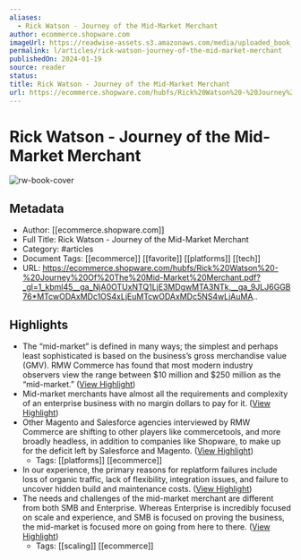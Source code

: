 ```yaml
---
aliases:
  - Rick Watson - Journey of the Mid-Market Merchant
author: ecommerce.shopware.com
imageUrl: https://readwise-assets.s3.amazonaws.com/media/uploaded_book_covers/profile_276497/yxaGmuF9J2gTV1MxCD_7NaOivkq7huueA3Q9nyR1WyQ-cove_E7pvHnE.png
permalink: l/articles/rick-watson-journey-of-the-mid-market-merchant
publishedOn: 2024-01-19
source: reader
status: 
title: Rick Watson - Journey of the Mid-Market Merchant
url: https://ecommerce.shopware.com/hubfs/Rick%20Watson%20-%20Journey%20Of%20The%20Mid-Market%20Merchant.pdf?_gl=1*kbml45*_ga*NjA0OTUxNTQ1LjE3MDgwMTA3NTk.*_ga_9JLJ6GGB76*MTcwODAxMDc1OS4xLjEuMTcwODAxMDc5NS4wLjAuMA..
---
```

# Rick Watson - Journey of the Mid-Market Merchant

![rw-book-cover](https://readwise-assets.s3.amazonaws.com/media/uploaded_book_covers/profile_276497/yxaGmuF9J2gTV1MxCD_7NaOivkq7huueA3Q9nyR1WyQ-cove_E7pvHnE.png)

## Metadata

- Author: [[ecommerce.shopware.com]]
- Full Title: Rick Watson - Journey of the Mid-Market Merchant
- Category: #articles
- Document Tags: [[ecommerce]] [[favorite]] [[platforms]] [[tech]]
- URL: https://ecommerce.shopware.com/hubfs/Rick%20Watson%20-%20Journey%20Of%20The%20Mid-Market%20Merchant.pdf?_gl=1_kbml45__ga_NjA0OTUxNTQ1LjE3MDgwMTA3NTk.__ga_9JLJ6GGB76*MTcwODAxMDc1OS4xLjEuMTcwODAxMDc5NS4wLjAuMA..

## Highlights

- The “mid-market” is defined in many ways; the simplest and perhaps least sophisticated is based on the business’s gross merchandise value (GMV). RMW Commerce has found that most modern industry observers view the range between $10 million and $250 million as the “mid-market.” ([View Highlight](https://read.readwise.io/read/01hqjk968cdsegwr7er4fxajq2))
- Mid-market merchants have almost all the requirements and complexity of an enterprise business with no margin dollars to pay for it. ([View Highlight](https://read.readwise.io/read/01hqjk9wjhqstj5t6zswpx4jhw))
- Other Magento and Salesforce agencies interviewed by RMW Commerce are shifting to other players like commercetools, and more broadly headless, in addition to companies like Shopware, to make up for the deficit left by Salesforce and Magento. ([View Highlight](https://read.readwise.io/read/01hqjkavx4mcecy0e38sa16cgs))
    - Tags: [[platforms]] [[ecommerce]]
- In our experience, the primary reasons for replatform failures include loss of organic traffic, lack of flexibility, integration issues, and failure to uncover hidden build and maintenance costs. ([View Highlight](https://read.readwise.io/read/01hqjkbj4gn25aa5dzmeg9my54))
- The needs and challenges of the mid-market merchant are different from both SMB and Enterprise. Whereas Enterprise is incredibly focused on scale and experience, and SMB is focused on proving the business, the mid-market is focused more on going from here to there. ([View Highlight](https://read.readwise.io/read/01hqjkfvk3dctac3g3avcayexf))
    - Tags: [[scaling]] [[ecommerce]]
